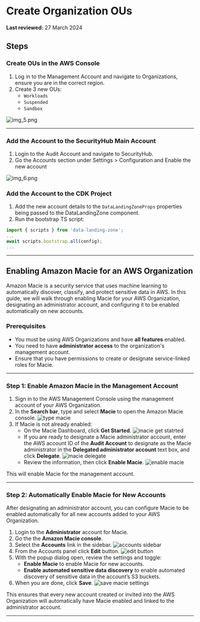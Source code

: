 # Create Organization OUs

**Last reviewed:** 27 March 2024

## Steps

### Create OUs in the AWS Console

1. Log in to the Management Account and navigate to Organizations, ensure you are in the correct region.
1. Create 3 new OUs:
   - `Workloads`
   - `Suspended`
   - `Sandbox`

![img_5.png](img_5.png)

---

### Add the Account to the SecurityHub Main Account

1. Login to the Audit Account and navigate to SecurityHub.
1. Go the Accounts section under Settings > Configuration and Enable the new account

![img_6.png](img_6.png)

### Add the Account to the CDK Project

1. Add the new account details to the `DataLandingZoneProps` properties being passed to the DataLandingZone component.
2. Run the bootstrap TS script:

```ts
import { scripts } from 'data-landing-zone';
...
await scripts.bootstrap.all(config);
...
```

---

## Enabling Amazon Macie for an AWS Organization

Amazon Macie is a security service that uses machine learning to automatically discover, classify, and protect sensitive data in AWS. In this guide, we will walk through enabling Macie for your AWS Organization, designating an administrator account, and configuring it to be enabled automatically on new accounts.

### Prerequisites

- You must be using AWS Organizations and have **all features** enabled.
- You need to have **administrator access** to the organization's management account.
- Ensure that you have permissions to create or designate service-linked roles for Macie.

---

### Step 1: Enable Amazon Macie in the Management Account

1. Sign in to the AWS Management Console using the management account of your AWS Organization.
2. In the **Search bar**, type and select **Macie** to open the Amazon Macie console.
![type macie](image-22.png)
3. If Macie is not already enabled:
   - On the Macie Dashboard, click **Get Started**.
    ![macie get statrted](image-23.png)
   - If you are ready to designate a Macie administrator account, enter the AWS account ID of the **Audit Account** to designate as the Macie administrator in the **Delegated administrator account** text box, and click **Delegate**.
    ![macie delegate](image-25.png)
   - Review the information, then click **Enable Macie**.
    ![enable macie](image-24.png)

This will enable Macie for the management account.

---

### Step 2: Automatically Enable Macie for New Accounts

After designating an administrator account, you can configure Macie to be enabled automatically for all new accounts added to your AWS Organization.

1. Login to the **Administrator** account for Macie.
2. Go the the **Amazon Macie console**.
3. Select the **Accounts** link in the sidebar.
![accounts sidebar](image-26.png)
4. From the Accounts panel click **Edit** button.
![edit button](image-27.png)
5. With the popup dialog open, review the settings and toggle:
   - **Enable Macie** to enable Macie for new accounts.
   - **Enable automated sensitive data discovery** to enable automated discovery of sensitive data in the account’s S3 buckets.
6. When you are done, click **Save**.
![save macie settings](image-28.png)

This ensures that every new account created or invited into the AWS Organization will automatically have Macie enabled and linked to the administrator account.

---
